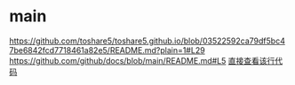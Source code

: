 # main
https://github.com/toshare5/toshare5.github.io/blob/03522592ca79df5bc47be6842fcd7718461a82e5/README.md?plain=1#L29
https://github.com/github/docs/blob/main/README.md#L5
<a href="[https://github.com/用户名/仓库名/blob/分支名/路径/文件名#L行号](https://github.com/toshare5/toshare5.github.io/blob/03522592ca79df5bc47be6842fcd7718461a82e5/README.md?plain=1#L29)"></a>
[直接查看该行代码]([https://github.com/用户名/仓库名/blob/分支名/路径/文件名#L行号](https://github.com/toshare5/toshare5.github.io/blob/03522592ca79df5bc47be6842fcd7718461a82e5/README.md?plain=1#L29))
  
